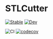# STLCutter


[![Stable](https://img.shields.io/badge/docs-stable-blue.svg)](https://pmartorell.github.io/STLCutter.jl/stable)
[![Dev](https://img.shields.io/badge/docs-dev-blue.svg)](https://pmartorell.github.io/STLCutter.jl/dev)
<!-- [![Build Status](https://travis-ci.com/pmartorell/STLCutter.jl.svg?token=j9wgWCpqSqdsLhrqrL7R&branch=master)](https://travis-ci.com/pmartorell/STLCutter.jl) -->
![CI](https://github.com/pmartorell/STLCutters.jl/workflows/CI/badge.svg)
[![codecov](https://codecov.io/gh/pmartorell/STLCutter.jl/branch/master/graph/badge.svg?token=4mowFw2RKC)](https://codecov.io/gh/pmartorell/STLCutter.jl)
